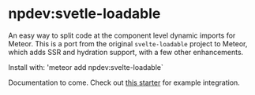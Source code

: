 npdev:svetle-loadable
=====================

An easy way to split code at the component level dynamic imports for Meteor. This is a port from the original `svelte-loadable` project to Meteor, which adds SSR and hydration support, with a few other enhancements.

Install with: 'meteor add npdev:svelte-loadable`

Documentation to come. Check out [this starter](https://github.com/CaptainN/meteor-svelte-starter) for example integration.
